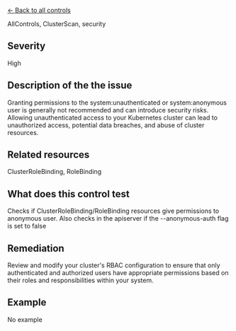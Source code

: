 [← Back to all controls](index.md)


AllControls, ClusterScan, security

## Severity

High

## Description of the the issue

Granting permissions to the system:unauthenticated or system:anonymous user is generally not recommended and can introduce security risks. Allowing unauthenticated access to your Kubernetes cluster can lead to unauthorized access, potential data breaches, and abuse of cluster resources.

## Related resources

ClusterRoleBinding, RoleBinding

## What does this control test

Checks if ClusterRoleBinding/RoleBinding resources give permissions to anonymous user. Also checks in the apiserver if the --anonymous-auth flag is set to false

## Remediation

Review and modify your cluster's RBAC configuration to ensure that only authenticated and authorized users have appropriate permissions based on their roles and responsibilities within your system.

## Example

No example
